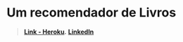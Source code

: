 # Um recomendador de Livros

> **[Link - Heroku](qweeqw).**
>**[LinkedIn](https://www.linkedin.com/in/gustavo-röttgering-5058b554/)**
